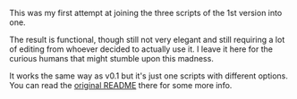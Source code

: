 This was my first attempt at joining the three scripts of the 1st version into one.

The result is functional, though still not very elegant and still requiring a lot of editing from whoever decided to actually use it. I leave it here for the curious humans that might stumble upon this madness.

It works the same way as v0.1 but it's just one scripts with different options. You can read the [original README](/old_versions/v0.1) there for some more info.
